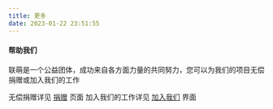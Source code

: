 ```yaml
---
title: 更多
date: 2023-01-22 23:51:55
---
```


#### 帮助我们
联萌是一个公益团体，成功来自各方面力量的共同努力，您可以为我们的项目无偿捐赠或加入我们的工作

无偿捐赠详见 [捐赠](/donate) 页面
加入我们的工作详见 [加入我们](/joinus) 界面